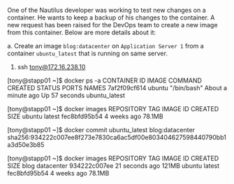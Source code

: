 One of the Nautilus developer was working to test new changes on a container. He wants to keep a backup of his changes to the container. A new request has been raised for the DevOps team to create a new image from this container. Below are more details about it:


a. Create an image `blog:datacenter` on `Application Server 1` from a container `ubuntu_latest` that is running on same server.

1) ssh tony@172.16.238.10 

[tony@stapp01 ~]$ docker ps -a
CONTAINER ID   IMAGE     COMMAND       CREATED              STATUS          PORTS     NAMES
7af2f09cf614   ubuntu    "/bin/bash"   About a minute ago   Up 57 seconds             ubuntu_latest

[tony@stapp01 ~]$ docker images
REPOSITORY   TAG       IMAGE ID       CREATED       SIZE
ubuntu       latest    fec8bfd95b54   4 weeks ago   78.1MB

[tony@stapp01 ~]$ docker commit ubuntu_latest blog:datacenter
sha256:934222c007ee8f273e7830ca6ac5df00e803404627598440790bb1a3d50e3b85

[tony@stapp01 ~]$ docker images
REPOSITORY   TAG          IMAGE ID       CREATED          SIZE
blog         datacenter   934222c007ee   21 seconds ago   121MB
ubuntu       latest       fec8bfd95b54   4 weeks ago      78.1MB
